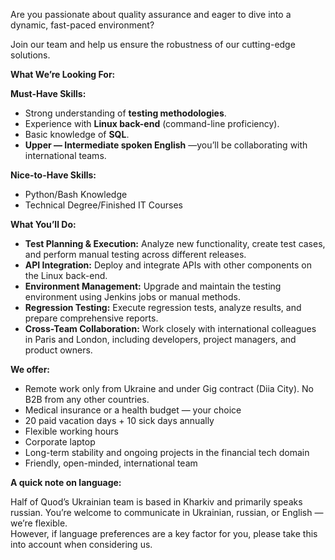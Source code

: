 Are you passionate about quality assurance and eager to dive into a dynamic,
fast-paced environment?

Join our team and help us ensure the robustness of our cutting-edge solutions.

**What We’re Looking For:**

**Must-Have Skills:**

  * Strong understanding of **testing methodologies**.
  * Experience with **Linux back-end** (command-line proficiency).
  * Basic knowledge of **SQL**.
  * **Upper — Intermediate spoken English** —you’ll be collaborating with international teams.

**Nice-to-Have Skills:**

  * Python/Bash Knowledge
  * Technical Degree/Finished IT Courses 

**What You’ll Do:**

  * **Test Planning & Execution:** Analyze new functionality, create test cases, and perform manual testing across different releases.
  * **API Integration:** Deploy and integrate APIs with other components on the Linux back-end.
  * **Environment Management:** Upgrade and maintain the testing environment using Jenkins jobs or manual methods.
  * **Regression Testing:** Execute regression tests, analyze results, and prepare comprehensive reports.
  * **Cross-Team Collaboration:** Work closely with international colleagues in Paris and London, including developers, project managers, and product owners.

**We offer:**

  * Remote work only from Ukraine and under Gig contract (Diia City). No B2B from any other countries. 
  * Medical insurance or a health budget — your choice
  * 20 paid vacation days + 10 sick days annually
  * Flexible working hours
  * Corporate laptop
  * Long-term stability and ongoing projects in the financial tech domain
  * Friendly, open-minded, international team

**A quick note on language:**

Half of Quod’s Ukrainian team is based in Kharkiv and primarily speaks
russian. You’re welcome to communicate in Ukrainian, russian, or English —
we’re flexible.  
However, if language preferences are a key factor for you, please take this
into account when considering us.
